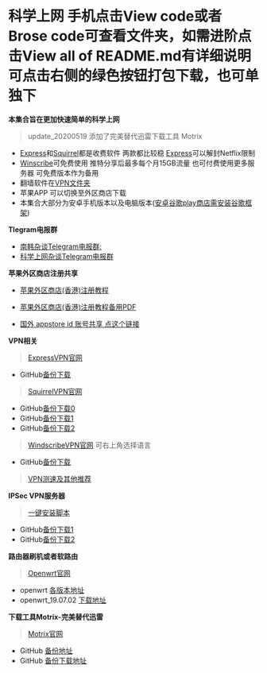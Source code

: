 # 科学上网  手机点击View code或者Brose code可查看文件夹，如需进阶点击View all of README.md有详细说明 可点击右侧的绿色按钮打包下载，也可单独下
**本集合旨在更加快速简单的科学上网**  
> update_20200519 添加了完美替代迅雷下载工具 Motrix
 
- [Express](https://www.expressvpn.com/)和[Squirrel](https://www.squirrelvpn.com/)都是收费软件 两款都比较稳   [Express](https://www.expressvpn.com/)可以解封Netflix限制  
- [Winscribe](https://chn.windscribe.com/)可免费使用 推特分享后最多每个月15GB流量 也可付费使用更多服务器 可免费版本作为备用     
- 翻墙软件在[VPN文件夹](https://github.com/yangqi0425/kexueshangwang/tree/master/VPN) 
- 苹果APP 可以切换至外区商店下载  
- 本集合大部分为安卓手机版本以及电脑版本([安卓谷歌play商店需安装谷歌框架](https://github.com/yangqi0425/kexueshangwang/tree/master/%E8%B0%B7%E6%AD%8C%E6%A1%86%E6%9E%B6%E5%AE%89%E8%A3%85))  

**Tlegram电报群**
- [南韩杂谈Telegram电报群:](https://t.me/South_Korea_Chat)  
- [科学上网杂谈Telegram电报群](https://t.me/KeXueShangWangBa)  

**苹果外区商店注册共享**
- [苹果外区商店(香港)注册教程](https://www.squirrelvpn.com/ios-register-HK-apple-id.html)  
- [苹果外区商店(香港)注册教程备用PDF](https://github.com/yangqi0425/kexueshangwang/blob/master/Image%20%26%20PDF/%E9%A6%99%E6%B8%AF%E8%8B%B9%E6%9E%9C%E5%95%86%E5%BA%97Appstore%20ID%E6%B3%A8%E5%86%8C%E6%95%99%E7%A8%8B.pdf) 

-  [国外 appstore id 账号共享 点这个链接](https://github.com/shadowrocketHelp/help/wiki/%E5%9B%BD%E5%A4%96-appstore-id-%E8%B4%A6%E5%8F%B7%E5%88%86%E4%BA%AB) 


**VPN相关**    
> [ExpressVPN官网](https://www.expressvpn.com/)  
  - GitHub[备份下载](https://github.com/yangqi0425/kexueshangwang/tree/master/VPN/ExpressVPN)

> [SquirrelVPN官网](https://www.squirrelvpn.com/)
  - GitHub[备份下载0](https://github.com/yangqi0425/kexueshangwang/tree/master/VPN/SquirrelVPN)
  - GitHub[备份下载1](https://github.com/yangqi0425/download)  
  - GitHub[备份下载2](https://github.com/squirrelvpn/download/blob/master/README.md)  
  
> [WindscribeVPN官网](https://chn.windscribe.com/) 可右上角选择语言              
  - GitHub[备份下载](https://github.com/yangqi0425/kexueshangwang/tree/master/VPN/Windscribe)
> [VPN测速及其他推荐](https://10beasts.net/)  

**IPSec VPN服务器**
> [一键安装脚本](https://github.com/yangqi0425/setup-ipsec-vpn/blob/master/README-zh.md)  
  - GitHub[备份下载1](https://github.com/yangqi0425/setup-ipsec-vpn)  
  - GitHub[备份下载2](https://github.com/hwdsl2/setup-ipsec-vpn)


**路由器刷机或者软路由**    
> [Openwrt官网](https://openwrt.org/start?id=zh/start)
  - openwrt [各版本地址](https://github.com/yangqi0425/openwrt/releases)  
  - openwrt_19.07.02 [下载地址](https://github.com/yangqi0425/openwrt/releases/tag/v19.07.2)  

**下载工具Motrix-完美替代迅雷**  
> [Motrix官网](https://motrix.app/)  
  - GitHub [备份地址](https://github.com/yangqi0425/Motrix)  
  - GitHub [备份下载地址](https://github.com/agalwood/Motrix/releases)
 
